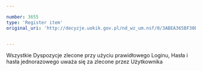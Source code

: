 ```yaml
---

number: 3655
type: 'Register item'
original_uri: 'http://decyzje.uokik.gov.pl/nd_wz_um.nsf/0/3ABEA365BF30BA0FC1257A610032BAEB?OpenDocument'


---
```


Wszystkie Dyspozycje zlecone przy użyciu prawidłowego Loginu, Hasła i hasła jednorazowego uważa się za zlecone przez Użytkownika 
